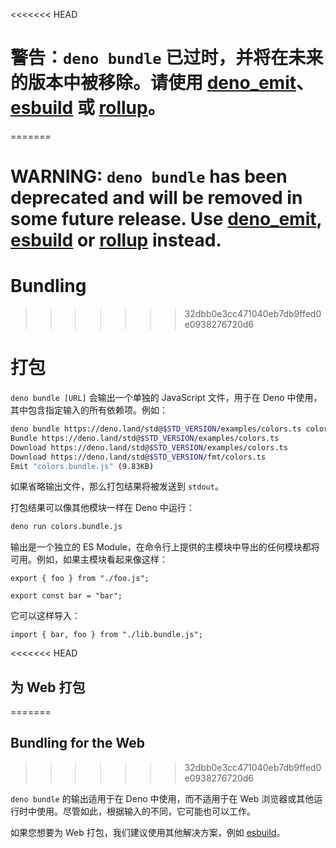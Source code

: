<<<<<<< HEAD
# 警告：`deno bundle` 已过时，并将在未来的版本中被移除。请使用 [deno_emit](https://github.com/denoland/deno_emit)、[esbuild](https://esbuild.github.io/) 或 [rollup](https://rollupjs.org)。
=======
# WARNING: `deno bundle` has been deprecated and will be removed in some future release. Use [deno_emit](https://github.com/denoland/deno_emit), [esbuild](https://esbuild.github.io/) or [rollup](https://rollupjs.org) instead.

# Bundling
>>>>>>> 32dbb0e3cc471040eb7db9ffed0e0938276720d6

# 打包

`deno bundle [URL]` 会输出一个单独的 JavaScript 文件，用于在 Deno
中使用，其中包含指定输入的所有依赖项。例如：

```bash
deno bundle https://deno.land/std@$STD_VERSION/examples/colors.ts colors.bundle.js
Bundle https://deno.land/std@$STD_VERSION/examples/colors.ts
Download https://deno.land/std@$STD_VERSION/examples/colors.ts
Download https://deno.land/std@$STD_VERSION/fmt/colors.ts
Emit "colors.bundle.js" (9.83KB)
```

如果省略输出文件，那么打包结果将被发送到 `stdout`。

打包结果可以像其他模块一样在 Deno 中运行：

```bash
deno run colors.bundle.js
```

输出是一个独立的 ES
Module，在命令行上提供的主模块中导出的任何模块都将可用。例如，如果主模块看起来像这样：

```ts, ignore
export { foo } from "./foo.js";

export const bar = "bar";
```

它可以这样导入：

```ts, ignore
import { bar, foo } from "./lib.bundle.js";
```

<<<<<<< HEAD
## 为 Web 打包
=======
## Bundling for the Web
>>>>>>> 32dbb0e3cc471040eb7db9ffed0e0938276720d6

`deno bundle` 的输出适用于在 Deno 中使用，而不适用于在 Web
浏览器或其他运行时中使用。尽管如此，根据输入的不同，它可能也可以工作。

如果您想要为 Web 打包，我们建议使用其他解决方案，例如
[esbuild](https://esbuild.github.io/)。
